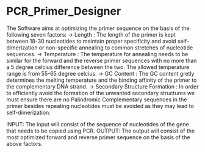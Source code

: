 # PCR_Primer_Designer
The Software aims at optimizing the primer sequence on the basis of the following seven factors:
-> Length : The length of the primer is kept between 18-30 nucleotides to maintain proper specificity and avoid self-dimerization
            or non-specific annealing to common stretches of nucleotide sequences.
-> Temperature : The temperature for annealing needs to be similar for the forward and the reverse primer sequences with no more
                 than a 5 degree celcius difference between the two. The allowed temperature range is from 55-65 degree celcius.
-> GC Content : The GC content gretly determines the melting temperature and the binding affinity of the primer to the complementary
                DNA strand.
-> Secondary Structure Formation : In order to efficiently avoid the formation of the unwanted secondary structures we must ensure
                                   there are no Palindromic Complementary sequences in the primer besides repeating nucleotides must
                                   be avoided as they may lead to self-dimerization.
                                   
                                   
 INPUT: The input will consist of the sequence of nucleotides of the gene that needs to be copied using PCR.
 OUTPUT: The output will consist of the most optimized forward and reverse primer sequence on the basis of the above factors.
